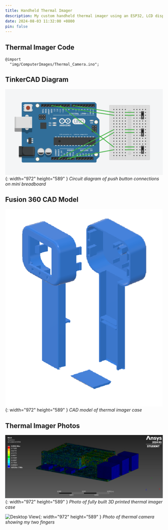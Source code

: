 ```yaml
---
title: Handheld Thermal Imager
description: My custom handheld thermal imager using an ESP32, LCD display, and MLX90640
date: 2024-08-03 11:32:00 +0800
pin: false
---
```


## Thermal Imager Code

```assets
@import
  "img/ComputerImages/Thermal_Camera.ino";
```

## TinkerCAD Diagram

![Desktop View](/assets/img/ThermalImager/TinkerCAD.png){: width="972" height="589" }
_Circuit diagram of push button connections on mini breadboard_

## Fusion 360 CAD Model

![Desktop View](/assets/img/ThermalImager/HandheldCase.png){: width="972" height="589" }
_CAD model of thermal imager case_

## Thermal Imager Photos

![Desktop View](/assets/img/ComputerImages/Meshing.png){: width="972" height="589" }
_Photo of fully built 3D printed thermal imager case_

![Desktop View](/assets/img/ThermalImager/CasePicture.jpg){: width="972" height="589" }
_Photo of thermal camera showing my two fingers_
